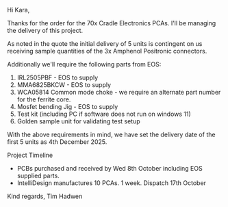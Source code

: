 
Hi Kara,

Thanks for the order for the 70x Cradle Electronics PCAs. I'll be managing the delivery of this project.

As noted in the quote the initial delivery of 5 units is contingent on us receiving sample quantities of the 3x Amphenol Positronic connectors.

Additionally we'll require the following parts from EOS:
1. IRL2505PBF - EOS to supply
2. MMA6825BKCW - EOS to supply
3. WCA05814 Common mode choke - we require an alternate part number for the ferrite core.
4. Mosfet bending Jig - EOS to supply
5. Test kit (including PC if software does not run on windows 11)
6. Golden sample unit for validating test setup

With the above requirements in mind, we have set the delivery date of the first 5 units as 4th December 2025.

Project Timeline
- PCBs purchased and received by Wed 8th October including EOS supplied parts.
- IntelliDesign manufactures 10 PCAs. 1 week. Dispatch 17th October

Kind regards,
Tim Hadwen